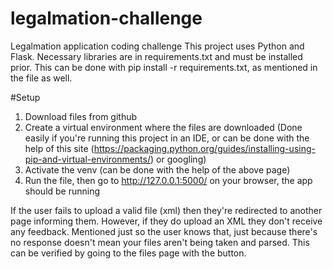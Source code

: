 # legalmation-challenge
Legalmation application coding challenge
This project uses Python and Flask. Necessary libraries are in requirements.txt and must be installed prior. This can be done with pip install -r requirements.txt, as mentioned in the file as well.

#Setup

1. Download files from github
2. Create a virtual environment where the files are downloaded (Done easily if you're running this project in an IDE, or can be done with the help of this site (https://packaging.python.org/guides/installing-using-pip-and-virtual-environments/) or googling)
3. Activate the venv (can be done with the help of the above page)
4. Run the file, then go to http://127.0.0.1:5000/ on your browser, the app should be running


If the user fails to upload a valid file (xml) then they're redirected to another page informing them. However, if they do upload an XML they don't receive any feedback. Mentioned just so the user knows that, just because there's no response doesn't mean your files aren't being taken and parsed. This can be verified by going to the files page with the button.
